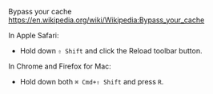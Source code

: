 Bypass your cache https://en.wikipedia.org/wiki/Wikipedia:Bypass_your_cache

In Apple Safari:
- Hold down `⇧ Shift` and click the Reload toolbar button.

In Chrome and Firefox for Mac:
- Hold down both `⌘ Cmd+⇧ Shift` and press `R`.
